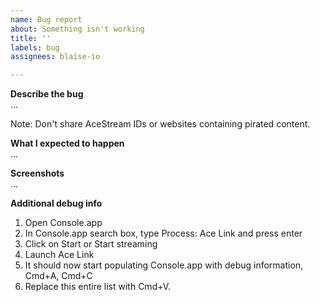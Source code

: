 ```yaml
---
name: Bug report
about: Something isn't working
title: ''
labels: bug
assignees: blaise-io

---
```


**Describe the bug**  
…  

Note: Don't share AceStream IDs or websites containing pirated content.

**What I expected to happen**  
…

**Screenshots**  
…

**Additional debug info**  

1. Open Console.app
2. In Console.app search box, type Process: Ace Link and press enter
3. Click on Start or Start streaming
4. Launch Ace Link
5. It should now start populating Console.app with debug information, Cmd+A, Cmd+C 
6. Replace this entire list with Cmd+V.
